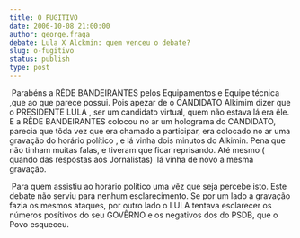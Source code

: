 ```yaml
---
title: O FUGITIVO
date: 2006-10-08 21:00:00
author: george.fraga
debate: Lula X Alckmin: quem venceu o debate?
slug: o-fugitivo
status: publish 
type: post
---
```


 Parabéns a RÊDE BANDEIRANTES pelos Equipamentos e Equipe técnica ,que ao que parece possui. Pois apezar de o CANDIDATO Alkimim dizer que o PRESIDENTE LULA , ser um candidato virtual, quem não estava lá era êle. E a RÊDE BANDEIRANTES colocou no ar um holograma do CANDIDATO, parecia que tôda vez que era chamado a participar, era colocado no ar uma gravação do horário político , e lá vinha dois minutos do Alkimin. Pena que não tinham muitas falas, e tiveram que ficar reprisando. Até mesmo ( quando das respostas aos Jornalistas)  lá vinha de novo a mesma gravação.


 Para quem assistiu ao horário político uma vêz que seja percebe isto. Este debate não serviu para nenhum esclarecimento. Se por um lado a gravação fazia os mesmos ataques, por outro lado o LULA tentava esclarecer os números posítivos do seu GOVÊRNO e os negativos dos do PSDB, que o Povo esqueceu.  


